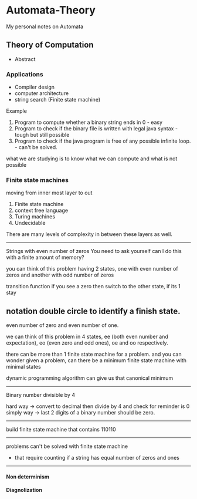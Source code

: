# Automata-Theory
My personal notes on Automata

## Theory of Computation
* Abstract

### Applications
* Compiler design
* computer architecture
* string search (Finite state machine)

Example
1. Program to compute whether a binary string ends in 0 - easy
2. Program to check if the binary file is written with legal java syntax - tough but still possible
3. Program to check if the java program is free of any possible infinite loop. - can't be solved.

what we are studying is to know what we can compute and what is not possible

### Finite state machines
moving from inner most layer to out
1. Finite state machine
2. context free language
3. Turing machines
4. Undecidable

There are many levels of complexity in between these layers as well.

-----
Strings with even number of zeros
You need to ask yourself can I do this with a finite amount of memory?

you can think of this problem having 2 states, one with even number of zeros and another with odd number of zeros

transition function
if you see a zero then switch to the other state, if its 1 stay

notation double circle to identify a finish state.
-----
even number of zero and even number of one.

we can think of this problem in 4 states, ee (both even number and expectation), eo (even zero and odd ones), oe and oo respectively.


there can be more than 1 finite state machine for a problem. and you can wonder given a problem, can there be a minimum finite state machine with minimal states

dynamic programming algorithm can give us that canonical minimum

--------
Binary number divisible by 4

hard way -> convert to decimal then divide by 4 and check for reminder is 0
simply way -> last 2 digits of a binary number should be zero.

---------
build finite state machine that contains 110110

------
problems can't be solved with finite state machine
* that require counting
if a string has equal number of zeros and ones
----
#### Non determinism

#### Diagnolization
